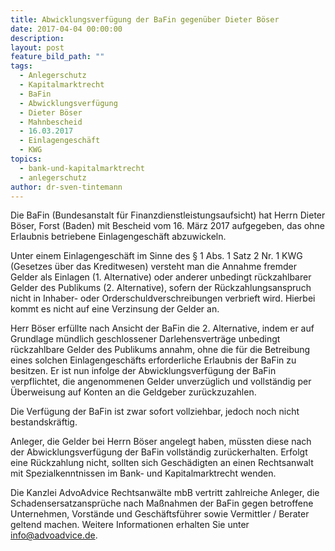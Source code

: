 ```yaml
---
title: Abwicklungsverfügung der BaFin gegenüber Dieter Böser
date: 2017-04-04 00:00:00
description:
layout: post
feature_bild_path: ""
tags:
  - Anlegerschutz
  - Kapitalmarktrecht
  - BaFin
  - Abwicklungsverfügung
  - Dieter Böser
  - Mahnbescheid
  - 16.03.2017
  - Einlagengeschäft
  - KWG
topics:
  - bank-und-kapitalmarktrecht
  - anlegerschutz
author: dr-sven-tintemann
---
```



Die BaFin (Bundesanstalt für Finanzdienstleistungsaufsicht) hat Herrn Dieter Böser, Forst (Baden) mit Bescheid vom 16. März 2017 aufgegeben, das ohne Erlaubnis betriebene Einlagengeschäft abzuwickeln.

Unter einem Einlagengeschäft im Sinne des § 1 Abs. 1 Satz 2 Nr. 1 KWG (Gesetzes über das Kreditwesen) versteht man die Annahme fremder Gelder als Einlagen (1. Alternative) oder anderer unbedingt rückzahlbarer Gelder des Publikums (2. Alternative), sofern der Rückzahlungsanspruch nicht in Inhaber- oder Orderschuldverschreibungen verbrieft wird. Hierbei kommt es nicht auf eine Verzinsung der Gelder an.

Herr Böser erfüllte nach Ansicht der BaFin die 2. Alternative, indem er auf Grundlage mündlich geschlossener Darlehensverträge unbedingt rückzahlbare Gelder des Publikums annahm, ohne die für die Betreibung eines solchen Einlagengeschäfts erforderliche Erlaubnis der BaFin zu besitzen. Er ist nun infolge der Abwicklungsverfügung der BaFin verpflichtet, die angenommenen Gelder unverzüglich und vollständig per Überweisung auf Konten an die Geldgeber zurückzuzahlen.

Die Verfügung der BaFin ist zwar sofort vollziehbar, jedoch noch nicht bestandskräftig.

Anleger, die Gelder bei Herrn Böser angelegt haben, müssten diese nach der Abwicklungsverfügung der BaFin vollständig zurückerhalten. Erfolgt eine Rückzahlung nicht, sollten sich Geschädigten an einen Rechtsanwalt mit Spezialkenntnissen im Bank- und Kapitalmarktrecht wenden.

Die Kanzlei AdvoAdvice Rechtsanwälte mbB vertritt zahlreiche Anleger, die Schadensersatzansprüche nach Maßnahmen der BaFin gegen betroffene Unternehmen, Vorstände und Geschäftsführer sowie Vermittler / Berater geltend machen. Weitere Informationen erhalten Sie unter info@advoadvice.de.